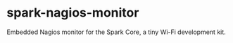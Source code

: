 spark-nagios-monitor
====================

Embedded Nagios monitor for the Spark Core, a tiny Wi-Fi development kit.
